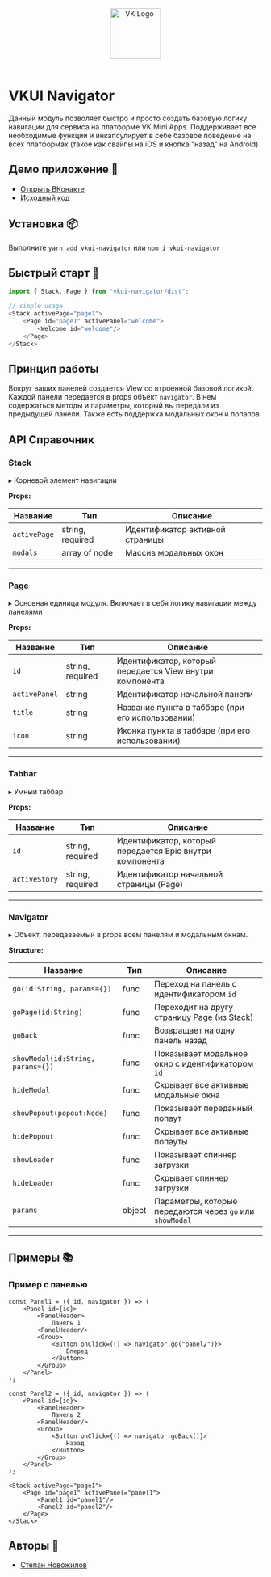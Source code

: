<div align="center">
  <a href="https://github.com/VKCOM">
    <img width="100" height="100" src="https://avatars3.githubusercontent.com/u/1478241?s=200&v=4" alt="VK Logo"/>
  </a>
  <br>
  <br>
</div>

# VKUI Navigator
Данный модуль позволяет быстро и просто создать базовую логику навигации
для сервиса на платформе VK Mini Apps. Поддерживает все необходимые
функции и инкапсулирует в себе базовое поведение на всех платформах (такое как
свайпы на iOS и кнопка "назад" на Android)

## Демо приложение 📱
* [Открыть ВКонакте](https://vk.com/app7171285)
* [Исходный код](https://github.com/hit2hat/vkui-navigator-example)

## Установка 📦
Выполните `yarn add vkui-navigator` или `npm i vkui-navigator`

## Быстрый старт 🚀
```javascript
import { Stack, Page } from "vkui-navigator/dist";

// simple usage
<Stack activePage="page1">
    <Page id="page1" activePanel="welcome">
        <Welcome id="welcome"/>
    </Page>
</Stack>
```

## Принцип работы
Вокруг ваших панелей создается View со втроенной базовой логикой.
Каждой панели передается в props объект `navigator`. В нем содержаться
методы и параметры, который вы передали из предыдущей панели. Также
есть поддержка модальных окон и попапов

## API Справочник
### <a id="stack" name="stack"></a>  Stack

▸ Корневой элемент навигации

**Props:**

Название | Тип | Описание |
------ | ------ | ------ |
`activePage` | string, required | Идентификатор активной страницы |
`modals` | array of node | Массив модальных окон |
___
### <a id="page" name="page"></a>  Page

▸ Основная единица модуля. Включает в себя логику навигации между панелями 

**Props:**

Название | Тип | Описание |
------ | ------ | ------ |
`id` | string, required | Идентификатор, который передается View внутри компонента |
`activePanel` | string | Идентификатор начальной панели |
`title` | string | Название пункта в таббаре (при его использовании) |
`icon` | string | Иконка пункта в таббаре (при его использовании) |
___
### <a id="stack" name="stack"></a>  Tabbar

▸ Умный таббар

**Props:**

Название | Тип | Описание |
------ | ------ | ------ |
`id` | string, required | Идентификатор, который передается Epic внутри компонента |
`activeStory` | string, required | Идентификатор начальной страницы (Page) |
___
### <a id="navigator" name="navigator"></a>  Navigator

▸ Объект, передаваемый в props всем панелям и модальным окнам.

**Structure:**

Название | Тип | Описание |
------ | ------ | ------ |
`go(id:String, params={})` | func | Переход на панель с идентификатором `id`|
`goPage(id:String)` | func | Переходит на другу страницу Page (из Stack) |
`goBack` | func | Возвращает на одну панель назад  |
`showModal(id:String, params={})` | func | Показывает модальное окно с идентификатором `id`|
`hideModal` | func | Скрывает все активные модальные окна |
`showPopout(popout:Node)` | func | Показывает переданный попаут |
`hidePopout` | func | Скрывает все активные попауты |
`showLoader` | func | Показывает спиннер загрузки |
`hideLoader` | func | Скрывает спиннер загрузки |
`params` | object | Параметры, которые передаются через `go` или `showModal` |
___

## Примеры 📚
### Пример с панелью
```
const Panel1 = ({ id, navigator }) => (
    <Panel id={id}>
        <PanelHeader>
            Панель 1
        <PanelHeader/>
        <Group>
            <Button onClick={() => navigator.go("panel2")}>
                Вперед
            </Button>
        </Group>
    </Panel>
);

const Panel2 = ({ id, navigator }) => (
    <Panel id={id}>
        <PanelHeader>
            Панель 2
        <PanelHeader/>
        <Group>
            <Button onClick={() => navigator.goBack()}>
                Назад
            </Button>
        </Group>
    </Panel>
);

<Stack activePage="page1">
    <Page id="page1" activePanel="panel1">
        <Panel1 id="panel1"/>
        <Panel2 id="panel2"/>
    </Page>
</Stack>
```

## Авторы 🎨
*   [Степан Новожилов](https://vk.me/this.state.user)